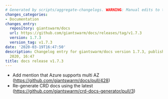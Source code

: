 ```yaml
---
# Generated by scripts/aggregate-changelogs. WARNING: Manual edits to this files will be overwritten.
changes_categories:
- Documentation
changes_entry:
  repository: giantswarm/docs
  url: https://github.com/giantswarm/docs/releases/tag/v1.7.3
  version: 1.7.3
  version_tag: v1.7.3
date: '2020-03-19T16:47:50'
description: Changelog entry for giantswarm/docs version 1.7.3, published on 19 March
  2020, 16:47
title: docs release v1.7.3
---
```


- Add mention that Azure supports multi AZ (https://github.com/giantswarm/docs/pull/428)
- Re-generate CRD docs using the latest (https://github.com/giantswarm/crd-docs-generator/pull/3)

